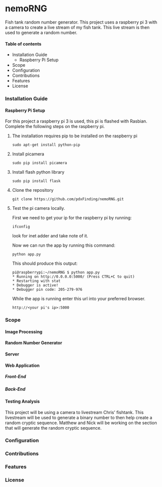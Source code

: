 # nemoRNG
Fish tank random number generator.
This project uses a raspberry pi 3 with a camera to create a live stream of my fish tank. This live stream is then used to generate a random number.

#### Table of contents
- Installation Guide
    - Raspberry Pi Setup
- Scope
- Configuration
- Contributions
- Features
- License

### Installation Guide
#### Raspberry Pi Setup
For this project a raspberry pi 3 is used, this pi is flashed with Rasbian. Complete the following steps on the raspberry pi.

1.  The installation requires pip to be installed on the raspberry pi
    ```
    sudo apt-get install python-pip
    ```

2.  Install picamera
    ```
    sudo pip install picamera
    ```

3.  Install flash python library
    ```
    sudo pip install flask
    ```

4.  Clone the repository
    ```
    git clone https://github.com/pdxFinding/nemoRNG.git
    ```

5.  Test the pi camera locally.

    First we need to get your ip for the raspberry pi by running: 
    ```
    ifconfig
    ```
    look for inet adder and take note of it.
    
    Now we can run the app by running this command: 
    ```
    python app.py
    ```
    This should produce this output:
    ```
    pi@raspberrypi:~/nemoRNG $ python app.py 
    * Running on http://0.0.0.0:5000/ (Press CTRL+C to quit)
    * Restarting with stat
    * Debugger is active!
    * Debugger pin code: 205-279-976
    ``` 
    
    While the app is running enter this url into your preferred browser.
    ```
    http://<your pi's ip>:5000
    ```

### Scope

#### Image Processing
#### Random Number Generator
#### Server
#### Web Application
##### Front-End
##### Back-End
#### Testing Analysis

This project will be using a camera to livestream Chris' fishtank.
This livestream will be used to generate a binary number to then help
create a random cryptic sequence. Matthew and Nick will be working on
the section that will generate the random cryptic sequence.

### Configuration

### Contributions

### Features

### License